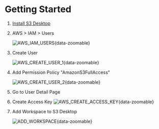 # Getting Started

1. [Install S3 Desktop](https://github.com/icymonk/s3-desktop/releases)

2. AWS > IAM > Users

   ![AWS_IAM_USERS](/AWS_IAM_USERS.png){data-zoomable}

3. Create User

   ![AWS_CREATE_USER_1](/AWS_CREATE_USER_1.png){data-zoomable}

4. Add Permission Policy "AmazonS3FullAccess"

   ![AWS_CREATE_USER_2](/AWS_CREATE_USER_2.png){data-zoomable}

5. Go to User Detail Page

6. Create Access Key
   ![AWS_CREATE_ACCESS_KEY](/AWS_CREATE_ACCESS_KEY.png){data-zoomable}

7. Add Workspace to S3 Desktop

   ![ADD_WORKSPACE](/ADD_WORKSPACE.png){data-zoomable}

<script setup>
import { onMounted } from 'vue';
import mediumZoom from 'medium-zoom';

onMounted(() => {
  mediumZoom('[data-zoomable]', { background: 'var(--vp-c-bg)' });
});
</script>

<style>
.medium-zoom-overlay {
  z-index: 20;
}

.medium-zoom-image {
  z-index: 21;
}
</style>
